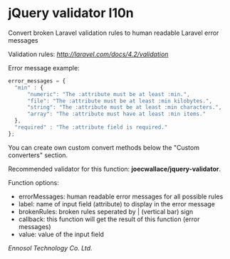jQuery validator l10n
=====================

Convert broken Laravel validation rules to human readable Laravel error messages

Validation rules: _http://laravel.com/docs/4.2/validation_

Error message example:
```js
error_messages = {
  "min" : {
      "numeric": "The :attribute must be at least :min.",
      "file": "The :attribute must be at least :min kilobytes.",
      "string": "The :attribute must be at least :min characters.",
      "array": "The :attribute must have at least :min items."
  },
  "required" : "The :attribute field is required."
};
```

You can create own custom convert methods below the "Custom converters" section.

Recommended validator for this function: __joecwallace/jquery-validator__.

Function options:
* errorMessages: human readable error messages for all possible rules
* label: name of input field (attribute) to display in the error message
* brokenRules: broken rules seperated by | (vertical bar) sign
* callback: this function will get the result of this function (error messages)
* value: value of the input field

_Ennosol Technology Co. Ltd._